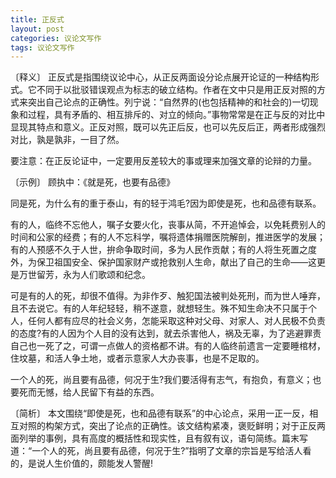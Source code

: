 ```yaml
---
title: 正反式
layout: post
categories: 议论文写作
tags: 议论文写作
---
```


〔释义〕 正反式是指围绕议论中心，从正反两面设分论点展开论证的一种结构形式。它不同于以批驳错误观点为标志的破立结构。作者在文中只是用正反对照的方式来突出自己论点的正确性。列宁说：“自然界的(也包括精神的和社会的)一切现象和过程，具有矛盾的、相互排斥的、对立的倾向。”事物常常是在正与反的对比中显现其特点和意义。正反对照，既可以先正后反，也可以先反后正，两者形成强烈对比，孰是孰非，一目了然。

要注意：在正反论证中，一定要用反差较大的事或理来加强文章的论辩的力量。

〔示例〕 顾执中：《就是死，也要有品德》

同是死，为什么有的重于泰山，有的轻于鸿毛?因为即使是死，也和品德有联系。

有的人，临终不忘他人，嘱子女要火化，丧事从简，不开追悼会，以免耗费别人的时间和公家的经费；有的人不忘科学，嘱将遗体捐赠医院解剖，推进医学的发展；有的人预感不久于人世，拚命争取时间，多为人民作贡献；有的人将生死置之度外，为保卫祖国安全、保护国家财产或抢救别人生命，献出了自己的生命——这更是万世留芳，永为人们歌颂和纪念。

可是有的人的死，却很不值得。为非作歹、触犯国法被判处死刑，而为世人唾弃，且不去说它。有的人年纪轻轻，稍不遂意，就想轻生。殊不知生命决不只属于个人，任何人都有应尽的社会义务，怎能采取这种对父母、对家人、对人民极不负责的态度?有的人因为个人目的没有达到，就去杀害他人，祸及无辜，为了逃避罪责自己也一死了之，可谓一点做人的资格都不讲。有的人临终前遗言一定要睡棺材，住坟墓，和活人争土地，或者示意家人大办丧事，也是不足取的。

一个人的死，尚且要有品德，何况于生?我们要活得有志气，有抱负，有意义；也要死而无憾，给人民留下有益的东西。

〔简析〕 本文围绕“即使是死，也和品德有联系”的中心论点，采用一正一反，相互对照的构架方式，突出了论点的正确性。该文结构紧凑，褒贬鲜明；对于正反两面列举的事例，具有高度的概括性和现实性，且有叙有议，语句简练。篇末写道：“一个人的死，尚且要有品德，何况于生?”指明了文章的宗旨是写给活人看的，是说人生价值的，颇能发人警醒! 